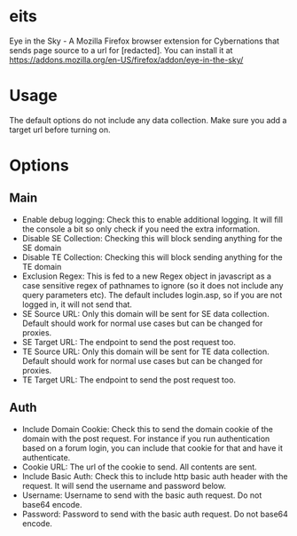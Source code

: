eits
====

Eye in the Sky - A Mozilla Firefox browser extension for Cybernations that sends page source to a url for [redacted].
You can install it at https://addons.mozilla.org/en-US/firefox/addon/eye-in-the-sky/

Usage
====
The default options do not include any data collection. Make sure you add a target url before turning on.

Options
====
Main
----
* Enable debug logging: Check this to enable additional logging. It will fill the console a bit so only check if you need the extra information.
* Disable SE Collection: Checking this will block sending anything for the SE domain
* Disable TE Collection: Checking this will block sending anything for the TE domain
* Exclusion Regex: This is fed to a new Regex object in javascript as a case sensitive regex of pathnames to ignore (so it does not include any query parameters etc). The default includes login.asp, so if you are not logged in, it will not send that.
* SE Source URL: Only this domain will be sent for SE data collection. Default should work for normal use cases but can be changed for proxies.
* SE Target URL: The endpoint to send the post request too.
* TE Source URL: Only this domain will be sent for TE data collection. Default should work for normal use cases but can be changed for proxies.
* TE Target URL: The endpoint to send the post request too.

Auth
----
* Include Domain Cookie: Check this to send the domain cookie of the domain with the post request. For instance if you run authentication based on a forum login, you can include that cookie for that and have it authenticate.
* Cookie URL: The url of the cookie to send. All contents are sent.
* Include Basic Auth: Check this to include http basic auth header with the request. It will send the username and password below.
* Username: Username to send with the basic auth request. Do not base64 encode.
* Password: Password to send with the basic auth request. Do not base64 encode.

